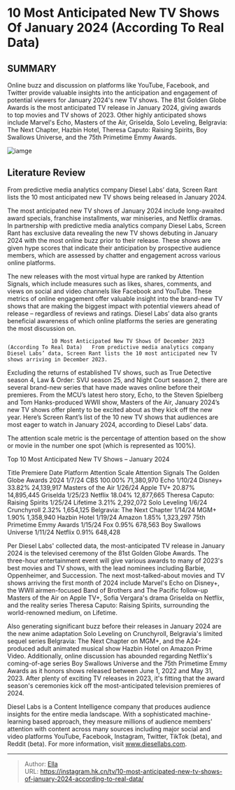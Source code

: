 # 10 Most Anticipated New TV Shows Of January 2024 (According To Real Data)


## SUMMARY 



  Online buzz and discussion on platforms like YouTube, Facebook, and Twitter provide valuable insights into the anticipation and engagement of potential viewers for January 2024&#39;s new TV shows.   The 81st Golden Globe Awards is the most anticipated TV release in January 2024, giving awards to top movies and TV shows of 2023.   Other highly anticipated shows include Marvel&#39;s Echo, Masters of the Air, Griselda, Solo Leveling, Belgravia: The Next Chapter, Hazbin Hotel, Theresa Caputo: Raising Spirits, Boy Swallows Universe, and the 75th Primetime Emmy Awards.  

![iamge](https://static1.srcdn.com/wordpress/wp-content/uploads/2023/12/untitled-2-7.jpg)

## Literature Review
From predictive media analytics company Diesel Labs’ data, Screen Rant lists the 10 most anticipated new TV shows being released in January 2024.




The most anticipated new TV shows of January 2024 include long-awaited award specials, franchise installments, war miniseries, and Netflix dramas. In partnership with predictive media analytics company Diesel Labs, Screen Rant has exclusive data revealing the new TV shows debuting in January 2024 with the most online buzz prior to their release. These shows are given hype scores that indicate their anticipation by prospective audience members, which are assessed by chatter and engagement across various online platforms.




The new releases with the most virtual hype are ranked by Attention Signals, which include measures such as likes, shares, comments, and views on social and video channels like Facebook and YouTube. These metrics of online engagement offer valuable insight into the brand-new TV shows that are making the biggest impact with potential viewers ahead of release – regardless of reviews and ratings. Diesel Labs’ data also grants beneficial awareness of which online platforms the series are generating the most discussion on.

                  10 Most Anticipated New TV Shows Of December 2023 (According To Real Data)   From predictive media analytics company Diesel Labs’ data, Screen Rant lists the 10 most anticipated new TV shows arriving in December 2023.    

Excluding the returns of established TV shows, such as True Detective season 4, Law &amp; Order: SVU season 25, and Night Court season 2, there are several brand-new series that have made waves online before their premieres. From the MCU’s latest hero story, Echo, to the Steven Spielberg and Tom Hanks-produced WWII show, Masters of the Air, January 2024’s new TV shows offer plenty to be excited about as they kick off the new year. Here’s Screen Rant’s list of the 10 new TV shows that audiences are most eager to watch in January 2024, according to Diesel Labs’ data.






The attention scale metric is the percentage of attention based on the show or movie in the number one spot (which is represented as 100%).





 Top 10 Most Anticipated New TV Shows – January 2024 
         

 Title  Premiere Date  Platform  Attention Scale  Attention Signals   The Golden Globe Awards 2024  1/7/24  CBS  100.00%  71,380,970   Echo  1/10/24  Disney&#43;  33.82%  24,139,917   Masters of the Air  1/26/24  Apple TV&#43;  20.87%  14,895,445   Griselda  1/25/23  Netflix  18.04%  12,877,665   Theresa Caputo: Raising Spirits  1/25/24  Lifetime  3.21%  2,292,072   Solo Leveling  1/6/24  Crunchyroll  2.32%  1,654,125   Belgravia: The Next Chapter  1/14/24  MGM&#43;  1.90%  1,358,940   Hazbin Hotel  1/19/24  Amazon  1.85%  1,323,297   75th Primetime Emmy Awards  1/15/24  Fox  0.95%  678,563   Boy Swallows Universe  1/11/24  Netflix  0.91%  648,428   






Per Diesel Labs&#39; collected data, the most-anticipated TV release in January 2024 is the televised ceremony of the 81st Golden Globe Awards. The three-hour entertainment event will give various awards to many of 2023&#39;s best movies and TV shows, with the lead nominees including Barbie, Oppenheimer, and Succession. The next most-talked-about movies and TV shows arriving the first month of 2024 include Marvel&#39;s Echo on Disney&#43;, the WWII airmen-focused Band of Brothers and The Pacific follow-up Masters of the Air on Apple TV&#43;, Sofia Vergara&#39;s drama Griselda on Netflix, and the reality series Theresa Caputo: Raising Spirits, surrounding the world-renowned medium, on Lifetime.

Also generating significant buzz before their releases in January 2024 are the new anime adaptation Solo Leveling on Crunchyroll, Belgravia&#39;s limited sequel series Belgravia: The Next Chapter on MGM&#43;, and the A24-produced adult animated musical show Hazbin Hotel on Amazon Prime Video. Additionally, online discussion has abounded regarding Netflix&#39;s coming-of-age series Boy Swallows Universe and the 75th Primetime Emmy Awards as it honors shows released between June 1, 2022 and May 31, 2023. After plenty of exciting TV releases in 2023, it&#39;s fitting that the award season&#39;s ceremonies kick off the most-anticipated television premieres of 2024.






Diesel Labs is a Content Intelligence company that produces audience insights for the entire media landscape. With a sophisticated machine-learning based approach, they measure millions of audience members’ attention with content across many sources including major social and video platforms YouTube, Facebook, Instagram, Twitter, TikTok (beta), and Reddit (beta). For more information, visit www.diesellabs.com.




          


---

> Author: [Ella](https://instagram.hk.cn/)  
> URL: https://instagram.hk.cn/tv/10-most-anticipated-new-tv-shows-of-january-2024-according-to-real-data/  

